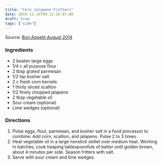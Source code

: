 ```yaml
---
title: "Corn Jalapeno Fritters"
date: 2019-12-19T09:12:26-07:00
draft: true
tags: ["side"]
---
```


Source: [Bon Appetit August 2014](https://www.bonappetit.com/recipe/corn-jalapeno-fritters)

### Ingredients
- 2 beaten large eggs
- 1/4 c all purpose flour
- 2 tbsp grated parmesan
- 1/2 tsp kosher salt
- 2 c fresh corn kernels
- 1 thinly sliced scallion
- 1/2 finely chopped jalapeno
- 2 tbsp vegetable oil
- Sour cream (optional)
- Lime wedges (optional)

### Directions

1. Pulse eggs, flour, parmesan, and kosher salt in a food processor to combine. Add corn, scallion, and jalapeno. Pulse 2 to 3 times.
1. Heat vegetable oil in a large nonstick skillet over medium heat. Working in batches, cook heaping tablespoonfuls of batter until golden brown, about 4 minutes per side. Season fritters with salt.
1. Serve with sour cream and lime wedges.